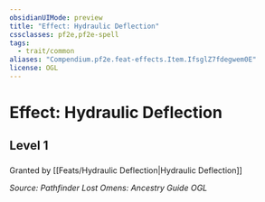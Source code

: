 ```yaml
---
obsidianUIMode: preview
title: "Effect: Hydraulic Deflection"
cssclasses: pf2e,pf2e-spell
tags:
  - trait/common
aliases: "Compendium.pf2e.feat-effects.Item.IfsglZ7fdegwem0E"
license: OGL
---
```

# Effect: Hydraulic Deflection
## Level 1
### 






Granted by [[Feats/Hydraulic Deflection|Hydraulic Deflection]]

*Source: Pathfinder Lost Omens: Ancestry Guide*
*OGL*